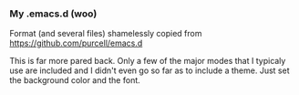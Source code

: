 ### My .emacs.d (woo)

Format (and several files) shamelessly copied from https://github.com/purcell/emacs.d

This is far more pared back. Only a few of the major modes that I
typicaly use are included and I didn't even go so far as to include a
theme. Just set the background color and the font.
